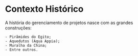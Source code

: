 # Contexto Histórico
A história do gerenciamento de projetos nasce com as grandes construções:
    
    - Pirâmides do Egito;
    - Aquedutos (Aqua Appia);
    - Muralha da China;
    - Entre outros.